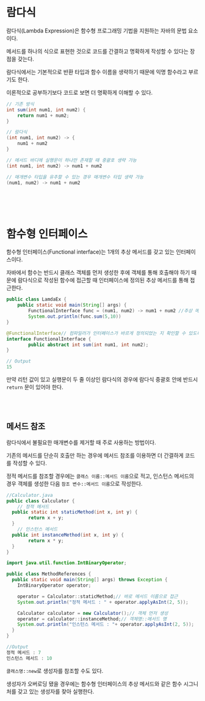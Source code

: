 # 람다식

람다식(Lambda Expression)은 함수형 프로그래밍 기법을 지원하는 자바의 문법 요소이다.

메서드를 하나의 식으로 표현한 것으로 코드를 간결하고 명확하게 작성할 수 있다는 장점을 갖는다.

람다식에서는 기본적으로 반환 타입과 함수 이름을 생략하기 때문에 익명 함수라고 부르기도 한다.

이론적으로 공부하기보다 코드로 보면 더 명확하게 이해할 수 있다.

```java
// 기존 방식
int sum(int num1, int num2) {
    return num1 + num2;
}

// 람다식
(int num1, int num2) -> {
    num1 + num2
}

// 메서드 바디에 실행문이 하나만 존재할 때 중괄호 생략 가능
(int num1, int num2) -> num1 + num2

// 매개변수 타입을 유추할 수 있는 경우 매개변수 타입 생략 가능
(num1, num2) -> num1 + num2
```

<br>
<br>
<br>

# 함수형 인터페이스

함수형 인터페이스(Functional interface)는 1개의 추상 메서드를 갖고 있는 인터페이스이다.

자바에서 함수는 반드시 클래스 객체를 먼저 생성한 후에 객체를 통해 호출해야 하기 때문에 람다식으로 작성된 함수에 접근할 때 인터페이스에 정의된 추상 메서드를 통해 접근한다.

```java
public class LamdaEx {
    public static void main(String[] args) {
        FunctionalInterface func = (num1, num2) -> num1 + num2 //추상 메서드 람다식으로 구현
        System.out.println(func.sum(5,10))
}

@FunctionalInterface// 컴파일러가 인터페이스가 바르게 정의되었는 지 확인할 수 있도록 확인하는 애너테이션
interface FunctionalInterface {
        public abstract int sum(int num1, int num2);
}

// Output
15
```

만약 리턴 값이 있고 실행문이 두 줄 이상인 람다식의 경우에 람다식 중괄호 안에 반드시 `return` 문이 있어야 한다.

 <br>
 <br>
 
## 메서드 참조
람다식에서 불필요한 매개변수를 제거할 때 주로 사용하는 방법이다.

기존의 메서드를 단순히 호출만 하는 경우에 메서드 참조를 이용하면 더 간결하게 코드를 작성할 수 있다.

정적 메서드를 참조할 경우에는 `클래스 이름::메서드 이름`으로 적고, 인스턴스 메서드의 경우 객체를 생성한 다음 `참조 변수::메서드 이름`으로 작성한다.

```java
//Calculator.java
public class Calculator {
    // 정적 메서드
  public static int staticMethod(int x, int y) {
        return x + y;
  }
    // 인스턴스 메서드
  public int instanceMethod(int x, int y) {
        return x * y;
  }
}
```

```java
import java.util.function.IntBinaryOperator;

public class MethodReferences {
  public static void main(String[] args) throws Exception {
    IntBinaryOperator operator;

    operator = Calculator::staticMethod;// 바로 메서드 이름으로 접근
    System.out.println("정적 메서드 : " + operator.applyAsInt(2, 5));

    Calculator calculator = new Calculator();// 객체 먼저 생성
    operator = calculator::instanceMethod;// 객체명::메서드 명
    System.out.println("인스턴스 메서드 : "+ operator.applyAsInt(2, 5));
  }
}

//Output
정적 메서드 : 7
인스턴스 메서드 : 10
```

`클래스명::new`로 생성자를 참조할 수도 있다.

생성자가 오버로딩 됐을 경우에는 함수형 인터페이스의 추상 메서드와 같은 함수 시그니처를 갖고 있는 생성자를 찾아 실행한다.
